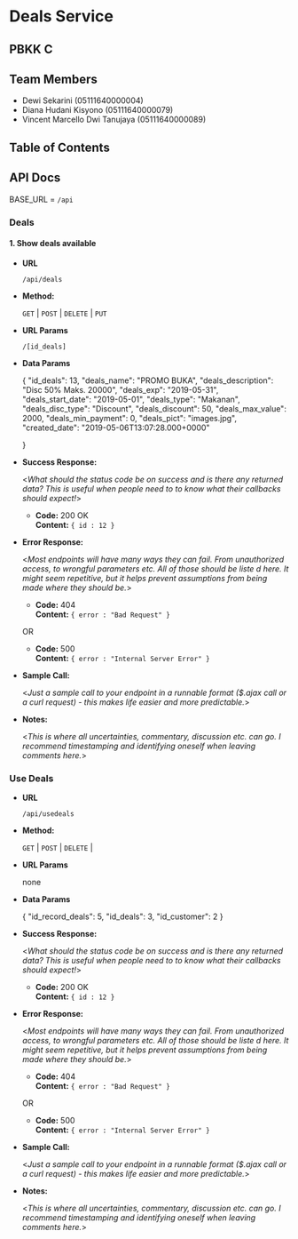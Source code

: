 # Deals Service
## PBKK C
## Team Members
- Dewi Sekarini (05111640000004)
- Diana Hudani Kisyono (05111640000079)
- Vincent Marcello Dwi Tanujaya (05111640000089)

## Table of Contents

## API Docs
BASE_URL = `/api`
### Deals
#### 1. Show deals available
* **URL**

  `/api/deals`

* **Method:**
  

  `GET` | `POST` | `DELETE` | `PUT`
  
*  **URL Params**
 
   `/[id_deals]`

* **Data Params**

  { 
    "id_deals": 13,
    "deals_name": "PROMO BUKA",
    "deals_description": "Disc 50% Maks. 20000",
    "deals_exp": "2019-05-31",
    "deals_start_date": "2019-05-01",
    "deals_type": "Makanan",
    "deals_disc_type": "Discount",
    "deals_discount": 50,
    "deals_max_value": 2000,
    "deals_min_payment": 0,
    "deals_pict": "images.jpg",
    "created_date": "2019-05-06T13:07:28.000+0000" 
   
  }

* **Success Response:**
  
  <_What should the status code be on success and is there any returned data? This is useful when people need to to know what their callbacks should expect!_>

  * **Code:** 200 OK<br />
    **Content:** `{ id : 12 }`
 
* **Error Response:**

  <_Most endpoints will have many ways they can fail. From unauthorized access, to wrongful parameters etc. All of those should be liste d here. It might seem repetitive, but it helps prevent assumptions from being made where they should be._>

  * **Code:** 404 <br />
    **Content:** `{ error : "Bad Request" }`

  OR

  * **Code:** 500 <br />
    **Content:** `{ error : "Internal Server Error" }`

* **Sample Call:**

  <_Just a sample call to your endpoint in a runnable format ($.ajax call or a curl request) - this makes life easier and more predictable._> 

* **Notes:**

  <_This is where all uncertainties, commentary, discussion etc. can go. I recommend timestamping and identifying oneself when leaving comments here._> 
  
### Use Deals
* **URL**

  `/api/usedeals`

* **Method:**
  

  `GET` | `POST` | `DELETE` |
  
*  **URL Params**
 
   none

* **Data Params**

   {
        "id_record_deals": 5,
        "id_deals": 3,
        "id_customer": 2
    }

* **Success Response:**
  
  <_What should the status code be on success and is there any returned data? This is useful when people need to to know what their callbacks should expect!_>

  * **Code:** 200 OK<br />
    **Content:** `{ id : 12 }`
 
* **Error Response:**

  <_Most endpoints will have many ways they can fail. From unauthorized access, to wrongful parameters etc. All of those should be liste d here. It might seem repetitive, but it helps prevent assumptions from being made where they should be._>

  * **Code:** 404 <br />
    **Content:** `{ error : "Bad Request" }`

  OR

  * **Code:** 500 <br />
    **Content:** `{ error : "Internal Server Error" }`

* **Sample Call:**

  <_Just a sample call to your endpoint in a runnable format ($.ajax call or a curl request) - this makes life easier and more predictable._> 

* **Notes:**

  <_This is where all uncertainties, commentary, discussion etc. can go. I recommend timestamping and identifying oneself when leaving comments here._> 
